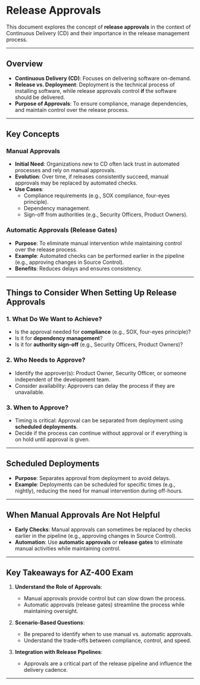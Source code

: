 # Release Approvals

This document explores the concept of **release approvals** in the context of Continuous Delivery (CD) and their importance in the release management process.

---

## **Overview**
- **Continuous Delivery (CD)**: Focuses on delivering software on-demand.
- **Release vs. Deployment**: Deployment is the technical process of installing software, while release approvals control **if** the software should be delivered.
- **Purpose of Approvals**: To ensure compliance, manage dependencies, and maintain control over the release process.

---

## **Key Concepts**

### **Manual Approvals**
- **Initial Need**: Organizations new to CD often lack trust in automated processes and rely on manual approvals.
- **Evolution**: Over time, if releases consistently succeed, manual approvals may be replaced by automated checks.
- **Use Cases**:
  - Compliance requirements (e.g., SOX compliance, four-eyes principle).
  - Dependency management.
  - Sign-off from authorities (e.g., Security Officers, Product Owners).

### **Automatic Approvals (Release Gates)**
- **Purpose**: To eliminate manual intervention while maintaining control over the release process.
- **Example**: Automated checks can be performed earlier in the pipeline (e.g., approving changes in Source Control).
- **Benefits**: Reduces delays and ensures consistency.

---

## **Things to Consider When Setting Up Release Approvals**

### 1. **What Do We Want to Achieve?**
   - Is the approval needed for **compliance** (e.g., SOX, four-eyes principle)?
   - Is it for **dependency management**?
   - Is it for **authority sign-off** (e.g., Security Officers, Product Owners)?

### 2. **Who Needs to Approve?**
   - Identify the approver(s): Product Owner, Security Officer, or someone independent of the development team.
   - Consider availability: Approvers can delay the process if they are unavailable.

### 3. **When to Approve?**
   - Timing is critical: Approval can be separated from deployment using **scheduled deployments**.
   - Decide if the process can continue without approval or if everything is on hold until approval is given.

---

## **Scheduled Deployments**
- **Purpose**: Separates approval from deployment to avoid delays.
- **Example**: Deployments can be scheduled for specific times (e.g., nightly), reducing the need for manual intervention during off-hours.

---

## **When Manual Approvals Are Not Helpful**
- **Early Checks**: Manual approvals can sometimes be replaced by checks earlier in the pipeline (e.g., approving changes in Source Control).
- **Automation**: Use **automatic approvals** or **release gates** to eliminate manual activities while maintaining control.

---

## **Key Takeaways for AZ-400 Exam**
1. **Understand the Role of Approvals**:
   - Manual approvals provide control but can slow down the process.
   - Automatic approvals (release gates) streamline the process while maintaining oversight.

2. **Scenario-Based Questions**:
   - Be prepared to identify when to use manual vs. automatic approvals.
   - Understand the trade-offs between compliance, control, and speed.

3. **Integration with Release Pipelines**:
   - Approvals are a critical part of the release pipeline and influence the delivery cadence.

---